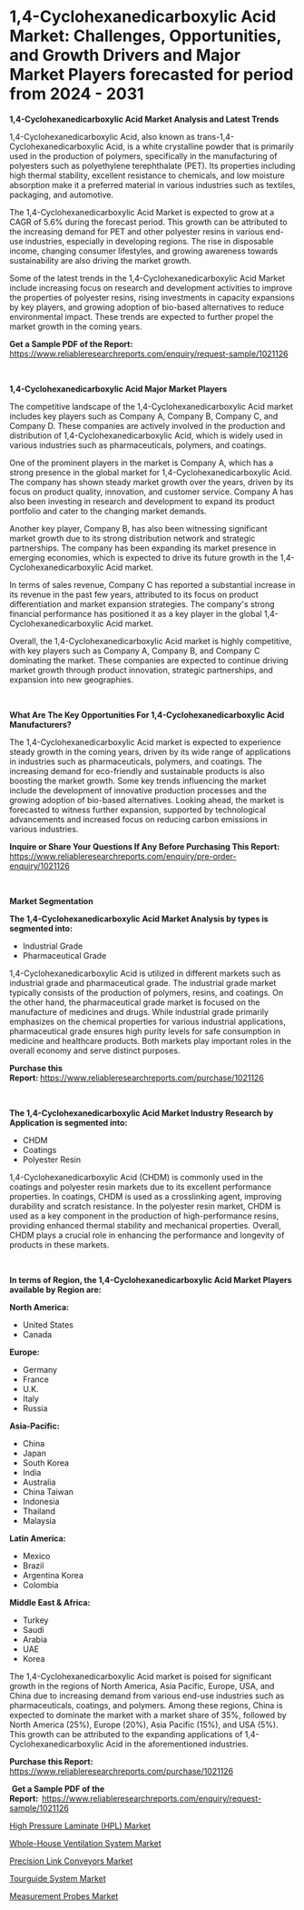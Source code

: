<p><h1>1,4-Cyclohexanedicarboxylic Acid Market: Challenges, Opportunities, and Growth Drivers and Major Market Players forecasted for period from 2024 - 2031</h1></p><p><strong>1,4-Cyclohexanedicarboxylic Acid Market Analysis and Latest Trends</strong></p>
<p><p>1,4-Cyclohexanedicarboxylic Acid, also known as trans-1,4-Cyclohexanedicarboxylic Acid, is a white crystalline powder that is primarily used in the production of polymers, specifically in the manufacturing of polyesters such as polyethylene terephthalate (PET). Its properties including high thermal stability, excellent resistance to chemicals, and low moisture absorption make it a preferred material in various industries such as textiles, packaging, and automotive.</p><p>The 1,4-Cyclohexanedicarboxylic Acid Market is expected to grow at a CAGR of 5.6% during the forecast period. This growth can be attributed to the increasing demand for PET and other polyester resins in various end-use industries, especially in developing regions. The rise in disposable income, changing consumer lifestyles, and growing awareness towards sustainability are also driving the market growth.</p><p>Some of the latest trends in the 1,4-Cyclohexanedicarboxylic Acid Market include increasing focus on research and development activities to improve the properties of polyester resins, rising investments in capacity expansions by key players, and growing adoption of bio-based alternatives to reduce environmental impact. These trends are expected to further propel the market growth in the coming years.</p></p>
<p><strong>Get a Sample PDF of the Report:&nbsp;</strong> <a href="https://www.reliableresearchreports.com/enquiry/request-sample/1021126">https://www.reliableresearchreports.com/enquiry/request-sample/1021126</a></p>
<p>&nbsp;</p>
<p><strong>1,4-Cyclohexanedicarboxylic Acid Major Market Players</strong></p>
<p><p>The competitive landscape of the 1,4-Cyclohexanedicarboxylic Acid market includes key players such as Company A, Company B, Company C, and Company D. These companies are actively involved in the production and distribution of 1,4-Cyclohexanedicarboxylic Acid, which is widely used in various industries such as pharmaceuticals, polymers, and coatings.</p><p>One of the prominent players in the market is Company A, which has a strong presence in the global market for 1,4-Cyclohexanedicarboxylic Acid. The company has shown steady market growth over the years, driven by its focus on product quality, innovation, and customer service. Company A has also been investing in research and development to expand its product portfolio and cater to the changing market demands.</p><p>Another key player, Company B, has also been witnessing significant market growth due to its strong distribution network and strategic partnerships. The company has been expanding its market presence in emerging economies, which is expected to drive its future growth in the 1,4-Cyclohexanedicarboxylic Acid market.</p><p>In terms of sales revenue, Company C has reported a substantial increase in its revenue in the past few years, attributed to its focus on product differentiation and market expansion strategies. The company's strong financial performance has positioned it as a key player in the global 1,4-Cyclohexanedicarboxylic Acid market.</p><p>Overall, the 1,4-Cyclohexanedicarboxylic Acid market is highly competitive, with key players such as Company A, Company B, and Company C dominating the market. These companies are expected to continue driving market growth through product innovation, strategic partnerships, and expansion into new geographies.</p></p>
<p>&nbsp;</p>
<p><strong>What Are The Key Opportunities For 1,4-Cyclohexanedicarboxylic Acid Manufacturers?</strong></p>
<p><p>The 1,4-Cyclohexanedicarboxylic Acid market is expected to experience steady growth in the coming years, driven by its wide range of applications in industries such as pharmaceuticals, polymers, and coatings. The increasing demand for eco-friendly and sustainable products is also boosting the market growth. Some key trends influencing the market include the development of innovative production processes and the growing adoption of bio-based alternatives. Looking ahead, the market is forecasted to witness further expansion, supported by technological advancements and increased focus on reducing carbon emissions in various industries.</p></p>
<p><strong>Inquire or Share Your Questions If Any Before Purchasing This Report:</strong> <a href="https://www.reliableresearchreports.com/enquiry/pre-order-enquiry/1021126">https://www.reliableresearchreports.com/enquiry/pre-order-enquiry/1021126</a></p>
<p>&nbsp;</p>
<p><strong>Market Segmentation</strong></p>
<p><strong>The 1,4-Cyclohexanedicarboxylic Acid Market Analysis by types is segmented into:</strong></p>
<p><ul><li>Industrial Grade</li><li>Pharmaceutical Grade</li></ul></p>
<p><p>1,4-Cyclohexanedicarboxylic Acid is utilized in different markets such as industrial grade and pharmaceutical grade. The industrial grade market typically consists of the production of polymers, resins, and coatings. On the other hand, the pharmaceutical grade market is focused on the manufacture of medicines and drugs. While industrial grade primarily emphasizes on the chemical properties for various industrial applications, pharmaceutical grade ensures high purity levels for safe consumption in medicine and healthcare products. Both markets play important roles in the overall economy and serve distinct purposes.</p></p>
<p><strong>Purchase this Report:&nbsp;</strong><a href="https://www.reliableresearchreports.com/purchase/1021126">https://www.reliableresearchreports.com/purchase/1021126</a></p>
<p>&nbsp;</p>
<p><strong>The 1,4-Cyclohexanedicarboxylic Acid Market Industry Research by Application is segmented into:</strong></p>
<p><ul><li>CHDM</li><li>Coatings</li><li>Polyester Resin</li></ul></p>
<p><p>1,4-Cyclohexanedicarboxylic Acid (CHDM) is commonly used in the coatings and polyester resin markets due to its excellent performance properties. In coatings, CHDM is used as a crosslinking agent, improving durability and scratch resistance. In the polyester resin market, CHDM is used as a key component in the production of high-performance resins, providing enhanced thermal stability and mechanical properties. Overall, CHDM plays a crucial role in enhancing the performance and longevity of products in these markets.</p></p>
<p>&nbsp;</p>
<p><strong>In terms of Region, the 1,4-Cyclohexanedicarboxylic Acid Market Players available by Region are:</strong></p>
<p>
    <p> <strong> North America: </strong>
        <ul>
            <li>United States</li>
            <li>Canada</li>
        </ul>
        </p> 
    <p> <strong> Europe: </strong>
        <ul>
            <li>Germany</li>
            <li>France</li>
            <li>U.K.</li>
            <li>Italy</li>
            <li>Russia</li>
        </ul>
        </p> 
    <p> <strong> Asia-Pacific: </strong>
        <ul>
            <li>China</li>
            <li>Japan</li>
            <li>South Korea</li>
            <li>India</li>
            <li>Australia</li>
            <li>China Taiwan</li>
            <li>Indonesia</li>
            <li>Thailand</li>
            <li>Malaysia</li>
        </ul>
        </p> 
    <p> <strong> Latin America: </strong>
        <ul>
            <li>Mexico</li>
            <li>Brazil</li>
            <li>Argentina Korea</li>
            <li>Colombia</li>
        </ul>
        </p> 
    <p> <strong> Middle East & Africa: </strong>
        <ul>
            <li>Turkey</li>
            <li>Saudi</li>
            <li>Arabia</li>
            <li>UAE</li>
            <li>Korea</li>
        </ul>
    </p>
    </p>
<p><p>The 1,4-Cyclohexanedicarboxylic Acid market is poised for significant growth in the regions of North America, Asia Pacific, Europe, USA, and China due to increasing demand from various end-use industries such as pharmaceuticals, coatings, and polymers. Among these regions, China is expected to dominate the market with a market share of 35%, followed by North America (25%), Europe (20%), Asia Pacific (15%), and USA (5%). This growth can be attributed to the expanding applications of 1,4-Cyclohexanedicarboxylic Acid in the aforementioned industries.</p></p>
<p><strong>Purchase this Report: </strong><a href="https://www.reliableresearchreports.com/purchase/1021126">https://www.reliableresearchreports.com/purchase/1021126</a></p>
<p>&nbsp;<strong>Get a Sample PDF of the Report:&nbsp;&nbsp;</strong><a href="https://www.reliableresearchreports.com/enquiry/request-sample/1021126">https://www.reliableresearchreports.com/enquiry/request-sample/1021126</a></p>
<p><strong></strong></p>
<p><p><a href="https://github.com/Sinjinluong3e0awx2m195k76/Market-Research-Report-List-1/blob/main/high-pressure-laminate-hpl-market.md">High Pressure Laminate (HPL) Market</a></p><p><a href="https://github.com/CliffMedina6/Market-Research-Report-List-3/blob/main/whole-house-ventilation-system-market.md">Whole-House Ventilation System Market</a></p><p><a href="https://medium.com/@shanieprice69879/precision-link-conveyors-market-size-reveals-the-best-marketing-channels-in-global-industry-75b95f2af86d">Precision Link Conveyors Market</a></p><p><a href="https://medium.com/@dorothybrooks53/analyzing-tourguide-system-market-global-industry-perspective-and-forecast-2024-to-2031-63561d0e7802">Tourguide System Market</a></p><p><a href="https://medium.com/@dorothybrooks53/measurement-probes-market-analysis-its-cagr-market-segmentation-and-global-industry-overview-0d79281208a6">Measurement Probes Market</a></p></p>